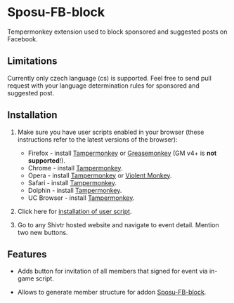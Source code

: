 # Sposu-FB-block
Tempermonkey extension used to block sponsored and suggested posts on Facebook.

## Limitations
Currently only czech language (cs) is supported. Feel free to send pull request with your language determination rules for sponsored and suggested post.

## Installation

1. Make sure you have user scripts enabled in your browser (these instructions refer to the latest versions of the browser):

	* Firefox - install [Tampermonkey](https://tampermonkey.net/?ext=dhdg&browser=firefox) or [Greasemonkey](https://addons.mozilla.org/en-US/firefox/addon/greasemonkey/) (GM v4+ is **not supported**!).
	* Chrome - install [Tampermonkey](https://tampermonkey.net/?ext=dhdg&browser=chrome).
	* Opera - install [Tampermonkey](https://tampermonkey.net/?ext=dhdg&browser=opera) or [Violent Monkey](https://addons.opera.com/en/extensions/details/violent-monkey/).
	* Safari - install [Tampermonkey](https://tampermonkey.net/?ext=dhdg&browser=safari).
	* Dolphin - install [Tampermonkey](https://tampermonkey.net/?ext=dhdg&browser=dolphin).
	* UC Browser - install [Tampermonkey](https://tampermonkey.net/?ext=dhdg&browser=ucweb).

2.  Click here for [installation of user script](https://github.com/JJetmar/sposu-fb-block/raw/main/tampermonkey-sposu-fb-block.user.js).

3.  Go to any Shivtr hosted website and navigate to event detail. Mention two new buttons.

## Features

* Adds button for invitation of all members that signed for event via in-game script.

* Allows to generate member structure for addon [Sposu-FB-block](https://github.com/JJetmar/sposu-fb-block).

